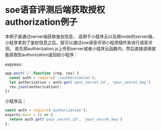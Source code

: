 # soe语音评测后端获取授权authorization例子

本例子是通过server端获取鉴权信息， 适用于小程序云以及用node的server端， 小程序拿到了鉴权信息之后，就可以通过soe语音评测小程序插件来进行语音评测。
首先把authorization.js上传到server或者小程序云函数内，然后直接调用就能获取到authorization返回给小程序：

express:
```javascript
app.post('/',function (req, res) {
  const auth = require('./authorization');
  let authorization = auth.get('your_secret_id', 'your_secret_key')
  res.json(authorization);
})
```


小程序云：
```javascript
const auth = require('authorization');
exports.main = () => {
  return auth.get('your_secret_id', 'your_secret_key')
};

```
